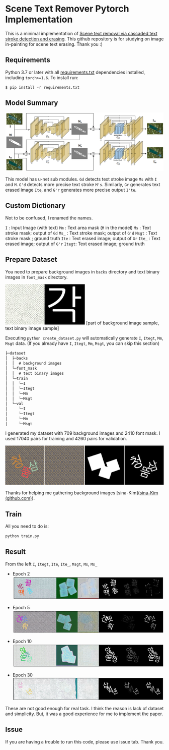 # Scene Text Remover Pytorch Implementation

This is a minimal implementation of [Scene text removal via cascaded text stroke detection and erasing](https://arxiv.org/pdf/2011.09768.pdf). This   github repository is for studying on image in-painting for scene text erasing. Thank you :)



## Requirements

Python 3.7 or later with all [requirements.txt](./requirements.txt) dependencies installed, including `torch>=1.6`. To install run:

```
$ pip install -r requirements.txt
```



## Model Summary

![model architecture](./doc/model.png)

 This model has u-net sub modules. 
`Gd` detects text stroke image `Ms` with `I` and `M`. `G'd` detects more precise text stroke `M's`.
Similarly,  `Gr` generates text erased image `Ite`, and `G'r` generates more precise output `I'te`.



## Custom Dictionary

Not to be confused, I renamed the names.

`I` : Input Image (with text)
`Mm` : Text area mask (`M` in the model)
`Ms` : Text stroke mask; output of `Gd`
`Ms_` : Text stroke mask; output of `G'd`
`Msgt` : Text stroke mask ; ground truth
`Ite` : Text erased image; output of `Gr`
`Ite_` : Text erased image; output of `G'r`
`Itegt`: Text erased image; ground truth



## Prepare Dataset

You need to prepare background images in `backs` directory and text binary images in `font_mask` directory. 

![background image, text image example](./doc/back.png)
[part of background image sample, text binary image sample]

Executing `python create_dataset.py` will automatically generate `I`, `Itegt`, `Mm`, `Msgt` data.
(If you already have `I`, `Itegt`, `Mm`, `Msgt`, you can skip this section)

```
├─dataset
│  ├─backs
│  │  # background images
│  └─font_mask
│  │  # text binary images
│  └─train
│  │  └─I
│  │  └─Itegt
│  │  └─Mm
│  │  └─Msgt  
│  └─val
│     └─I
│     └─Itegt
│     └─Mm
│     └─Msgt
```

I generated my dataset with 709 background images and 2410 font mask.
I used 17040 pairs for training and 4260 pairs for validation.

![](./doc/dataset_example.png)

Thanks for helping me gathering background images [sina-Kim]([sina-Kim (github.com)](https://github.com/sina-Kim)).



## Train

All you need to do is:

``` python
python train.py
```



## Result

From the left
`I`, `Itegt`, `Ite`, `Ite_`, `Msgt`, `Ms`, `Ms_`

* Epoch 2
  ![](./doc/epoch1.png)

* Epoch 5
  ![](./doc/epoch5.png)
* Epoch 10
  ![](./doc/epoch10.png)
* Epoch 30
  ![](./doc/epoch30.png)

These are not good enough for real task. I think the reason is lack of dataset and simplicity. 
But, it was a good experience for me to implement the paper.



## Issue

If you are having a trouble to run this code, please use issue tab. Thank you.

